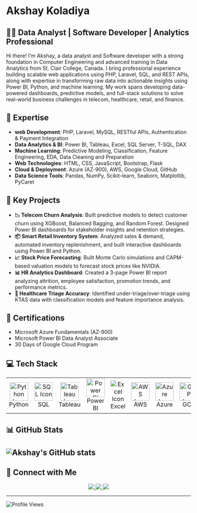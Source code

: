 # Akshay Koladiya

## 👨‍💻 Data Analyst | Software Developer | Analytics Professional

Hi there! I'm Akshay, a data analyst and Software developer with a strong foundation in Computer Engineering and advanced training in Data Analytics from St. Clair College, Canada. I bring professional experience building scalable web applications using PHP, Laravel, SQL, and REST APIs, along with expertise in transforming raw data into actionable insights using Power BI, Python, and machine learning. My work spans developing data-powered dashboards, predictive models, and full-stack solutions to solve real-world business challenges in telecom, healthcare, retail, and finance.

## 🚀 Expertise

- **web Development**: PHP, Laravel, MySQL, RESTful APIs, Authentication & Payment Integration
- **Data Analytics & BI**: Power BI, Tableau, Excel, SQL Server, T-SQL, DAX
- **Machine Learning**: Predictive Modeling, Classification, Feature Engineering, EDA, Data Cleaning and Preparation
- **Web Technologies**: HTML, CSS, JavaScript, Bootstrap, Flask
- **Cloud & Deployment**: Azure (AZ-900), AWS, Google Cloud, GitHub
- **Data Science Tools**: Pandas, NumPy, Scikit-learn, Seaborn, Matplotlib, PyCaret


## 🧠 Key Projects

- **📉 Telecom Churn Analysis**: Built predictive models to detect customer churn using XGBoost, Balanced Bagging, and Random Forest. Designed Power BI dashboards for stakeholder insights and retention strategies.
- **📦 Smart Retail Inventory System**: Analyzed sales & demand, automated inventory replenishment, and built interactive dashboards using Power BI and Python.
- **📈 Stock Price Forecasting**: Built Monte Carlo simulations and CAPM-based valuation models to forecast stock prices like NVIDIA.
- **📊 HR Analytics Dashboard**: Created a 3-page Power BI report analyzing attrition, employee satisfaction, promotion trends, and performance metrics.
- **🏥 Healthcare Triage Accuracy**: Identified under-triage/over-triage using KTAS data with classification models and feature importance analysis.

## 📜 Certifications

- Microsoft Azure Fundamentals (AZ-900)
- Microsoft Power BI Data Analyst Associate  
- 30 Days of Google Cloud Program


## 💻 Tech Stack

<table align="center">
  <tr>
    <td align="center">
        <img src="https://img.icons8.com/?size=50&id=13441&format=png" alt="Python Icon" width="50" height="50"/><br>
        Python
    </td>
    <td align="center">
        <img src="https://img.icons8.com/?size=50&id=13406&format=png" alt="SQL Icon" width="50" height="50"/><br>
        SQL
    </td>
    <td align="center">
        <img src="https://img.icons8.com/?size=50&id=9Kvi1p1F0tUo&format=png" alt="Tableau Icon" width="50" height="50"/><br>
        Tableau
    </td>
    <td align="center">
        <img src="https://img.icons8.com/?size=50&id=3sGOUDo9nJ4k&format=png" alt="Power BI Icon" width="50" height="50"/><br>
        Power BI
    </td>
      <td align="center">
        <img src="https://img.icons8.com/color/48/microsoft-excel-2019--v1.png" alt="Excel Icon"/><br>Excel
    </td>
    <td align="center">
        <img src="https://img.icons8.com/?size=50&id=33039&format=png" alt="AWS Icon" width="50" height="50"/><br>
        AWS
    </td>
    <td align="center">
        <img src="https://img.icons8.com/?size=50&id=VLKafOkk3sBX&format=png" alt="Azure Icon" width="50" height="50"/><br>
        Azure
    </td>
    <td align="center">
        <img src="https://img.icons8.com/?size=50&id=WHRLQdbEXQ16&format=png" alt="GCP Icon" width="50" height="50"/><br>
        GCP
    </td>
    <td align="center">
        <img src="https://img.icons8.com/color/48/php.png"/><br>PHP
    </td>
    <td align="center">
        <img src="https://img.icons8.com/color/48/javascript.png"/><br>JavaScript
    </td>
  
  </tr>
</table>

## 📊 GitHub Stats

![Akshay's GitHub stats](https://github-readme-stats.vercel.app/api?username=ak-2323&show_icons=true&theme=radical)
---

## 🤝 Connect with Me

<p align="center">
  <a href="https://www.linkedin.com/in/akshay2437/" target="_blank">
    <img src="https://img.shields.io/badge/-LinkedIn-0077B5?style=flat-square&logo=linkedin&logoColor=white" />
  </a>
  <a href="mailto:work.akshaykoladiya01@gmail.com" target="_blank">
    <img src="https://img.shields.io/badge/-Gmail-D14836?style=flat-square&logo=gmail&logoColor=white" />
  </a>
  <a href="https://github.com/ak-2323" target="_blank">
    <img src="https://img.shields.io/badge/-GitHub-000000?style=flat-square&logo=github&logoColor=white" />
  </a>
</p>

---
![Profile Views](https://komarev.com/ghpvc/?username=akshaykoladiya&color=blue)